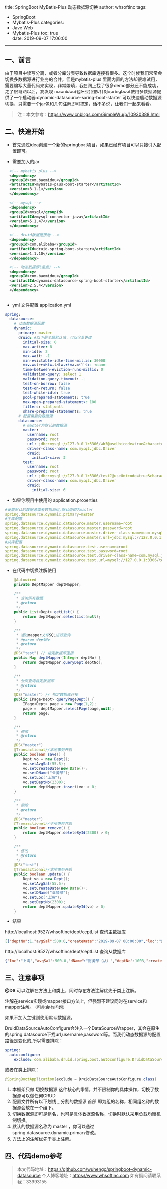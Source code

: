 title: SpringBoot MyBatis-Plus 动态数据源切换
author: whsoftinc
tags:
  - SpringBoot
  - Mybatis-Plus
categories:
  - Jave Web
  - Mybatis-Plus
toc: true  
date: 2019-09-07 17:06:00
---
<Excerpt in index>

## 一、前言 

 由于项目中读写分离，或者分库分表导致数据库连接有很多。这个时候我们常常会切换多数据源进行业务的合并，但是mybatis-plus 里面内置的方法却很难试用，需要编写大量代码来实现，非常繁琐，我在网上找了很多demo部分还不能成功，走了很弯路以后，我发现
 maonidou(苞米豆)团队针对springboot使用多数据源提供了一个启动器:dynamic-datasource-spring-boot-starter
 可以快速启动数据源切换，只需要一个jar包和几句注解即可搞定，话不多说，让我们一起来看看。
<!-- more -->

> 注：本文参考：https://www.cnblogs.com/SimpleWu/p/10930388.html

## 二、快速开始

- 首先通过idea创建一个新的springboot项目，如果已经有项目可以只接引入配置即可。

- 需要加入的jar

```xml
  <!-- mybatis plus -->
  <dependency>
  <groupId>com.baomidou</groupId>
  <artifactId>mybatis-plus-boot-starter</artifactId>
  <version>3.1.1</version>
  </dependency>

  <!-- mysql -->
  <dependency>
  <groupId>mysql</groupId>
  <artifactId>mysql-connector-java</artifactId>
  <version>5.1.47</version>
  </dependency>

  <!-- druid数据连接池 -->
  <dependency>
  <groupId>com.alibaba</groupId>
  <artifactId>druid-spring-boot-starter</artifactId>
  <version>1.1.10</version>
  </dependency>

  <!-- 动态数据源(重点) -->
  <dependency>
  <groupId>com.baomidou</groupId>
  <artifactId>dynamic-datasource-spring-boot-starter</artifactId>
  <version>2.5.4</version>
  </dependency> 
  
```

- yml 文件配置 application.yml

```yml
spring:
  datasource:
    # 动态数据源配置
    dynamic:
      primary: master
      druid: #以下是全局默认值，可以全局更改
        initial-size: 0
        max-active: 8
        min-idle: 2
        max-wait: -1
        min-evictable-idle-time-millis: 30000
        max-evictable-idle-time-millis: 30000
        time-between-eviction-runs-millis: 0
        validation-query: select 1
        validation-query-timeout: -1
        test-on-borrow: false
        test-on-return: false
        test-while-idle: true
        pool-prepared-statements: true
        max-open-prepared-statements: 100
        filters: stat,wall
        share-prepared-statements: true
      # 配置需要的数据源
      datasource:
        # master为默认的数据源
        master:
          username: root
          password: root
          url: jdbc:mysql://127.0.0.1:3306/wh?@useUnicode=true&characterEncoding=UTF-8
          driver-class-name: com.mysql.jdbc.Driver
          druid:
            initial-size: 5
        test:
          username: root
          password: root
          url: jdbc:mysql://127.0.0.1:3306/test?@useUnicode=true&characterEncoding=UTF-8
          driver-class-name: com.mysql.jdbc.Driver
          druid:
            initial-size: 6
```

- 如果你项目中使用的  application.properties 

```yml
#设置默认的数据源或者数据源组,默认值即为master
spring.datasource.dynamic.primary=master
#主库配置
spring.datasource.dynamic.datasource.master.username=root
spring.datasource.dynamic.datasource.master.password=root
spring.datasource.dynamic.datasource.master.driver-class-name=com.mysql.jdbc.Driver
spring.datasource.dynamic.datasource.master.url=jdbc:mysql://127.0.0.1:3306/wh?@useUnicode=true&characterEncoding=UTF-8useSSL=false&characterEncoding=utf8
#从库配置
spring.datasource.dynamic.datasource.test.username=root
spring.datasource.dynamic.datasource.test.password=root
spring.datasource.dynamic.datasource.test.driver-class-name=com.mysql.jdbc.Driver
spring.datasource.dynamic.datasource.test.url=mysql://127.0.0.1:3306/test?@useUnicode=true&characterEncoding=UTF-8useSSL=false&characterEncoding=utf8
```

- 在代码中切换注解使用

```java
    @Autowired
    private DeptMapper deptMapper;

    /**
     * 查询所有数据
     * @return
     */
    public List<Dept> getList() {
        return deptMapper.selectList(null);
    }

    /**
     * 通过mapper文件SQL进行查询
     * @param deptNo
     * @return
     */
    @DS("test") // 指定数据库连接
    public Map deptMapper(Integer deptNo) {
        return deptMapper.queryDept(deptNo);
    }

    /**
     * 分页查询自定数据库
     * @return
     */
    @DS("master") // 指定数据库连接
    public IPage<Dept> queryPageDept() {
        IPage<Dept> page = new Page(1,2);
        page =  deptMapper.selectPage(page,null);
        return page;
    }

    /**
     * 修改
     * @return
     */
    @DS("master")
    @Transactional//本地事务开启
    public boolean save() {
        Dept vo = new Dept();
        vo.setAvgSal(55.5);
        vo.setCreateDate(new Date());
        vo.setDName("业务部");
        vo.setLoc("上海");
        vo.setDeptNo(2300);
        return deptMapper.insert(vo) > 0;
    }

    /**
     * 删除
     * @return
     */
    @DS("master")
    @Transactional//本地事务开启
    public boolean remove() {
        return deptMapper.deleteById(2300) > 0;
    }

    /**
     * 修改
     * @return
     */
    @DS("test")
    @Transactional//本地事务开启
    public boolean update() {
        Dept vo = new Dept();
        vo.setAvgSal(55.5);
        vo.setCreateDate(new Date());
        vo.setDName("业务部");
        vo.setLoc("上海");
        vo.setDeptNo(2300);
        return deptMapper.updateById(vo) > 0;
    }
```

- 结果

http://localhost:9527/whsoftinc/dept/deptList 查询主数据库

```json
[{"deptNo":1,"avgSal":500.0,"createDate":"2019-09-07 00:00:00","loc":"武汉","dname":"销售部（主）"},{"deptNo":1002,"avgSal":500.0,"createDate":"2019-09-07 00:00:00","loc":"北京","dname":"开发部（主）"},{"deptNo":1003,"avgSal":500.0,"createDate":"2019-09-07 00:00:00","loc":"上海","dname":"财务部（主）"},{"deptNo":1004,"avgSal":500.0,"createDate":"2019-09-07 00:00:00","loc":"上海","dname":"财务部（主）"}]
```

http://localhost:9527/whsoftinc/dept/deptList 查询从数据库

```json
{"loc":"上海","avgSal":500.0,"dName":"财务部（从）","deptNo":1003,"createDate":"2019-09-07"}
```

## 三、注意事项

  **@DS** 可以注解在方法上和类上，同时存在方法注解优先于类上注解。

注解在service实现或mapper接口方法上，但强烈不建议同时在service和mapper注解。 (可能会有问题)

如果不加入主键则使用默认数据源。

DruidDataSourceAutoConfigure会注入一个DataSourceWrapper，其会在原生的spring.datasource下找url,username,password等。而我们动态数据源的配置路径是变化的,所以需要排除：

```yml
spring:
  autoconfigure:
    exclude: com.alibaba.druid.spring.boot.autoconfigure.DruidDataSourceAutoConfigure
```

或者在类上排除：

```java
@SpringBootApplication(exclude = DruidDataSourceAutoConfigure.class)
```

1. 本框架只做 切换数据源 这件核心的事情，并不限制你的具体操作，切换了数据源可以做任何CRUD
2. 配置文件所有以下划线 _ 分割的数据源 首部 即为组的名称，相同组名称的数据源会放在一个组下。
3. 切换数据源即可是组名，也可是具体数据源名称，切换时默认采用负载均衡机制切换。
4. 默认的数据源名称为 master ，你可以通过spring.datasource.dynamic.primary修改。
5. 方法上的注解优先于类上注解。

## 四、代码demo参考

> 本文代码地址：https://github.com/wuhengc/springboot-dynamic-datasource
> 个人博客地址：https://www.whsoftinc.com
> 如有疑问请联系我：33993155